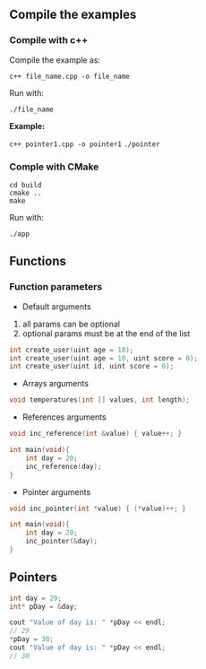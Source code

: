 ## Compile the examples

### Compile with c++

Compile the example as:

`c++ file_name.cpp -o file_name`

Run with:

`./file_name`

**Example:**

`c++ pointer1.cpp -o pointer1`
`./pointer`

### Comple with CMake

```
cd build
cmake ..
make
```

Run with:

`./app`

## Functions

### Function parameters

* Default arguments

1. all params can be optional
2. optional params must be at the end of the list

```c
int create_user(uint age = 18);
int create_user(uint age = 18, uint score = 0);
int create_user(uint id, uint score = 0);
```

* Arrays arguments 

```c
void temperatures(int [] values, int length);
```

* References arguments 

```c
void inc_reference(int &value) { value++; }

int main(void){
    int day = 20;
    inc_reference(day);
}
```

* Pointer arguments 

```c
void inc_pointer(int *value) { (*value)++; }

int main(void){
    int day = 20;
    inc_pointer(&day);
}
```

## Pointers

```cpp
int day = 29;
int* pDay = &day;

cout "Value of day is: " *pDay << endl;
// 29
*pDay = 30;
cout "Value of day is: " *pDay << endl;
// 30
```
